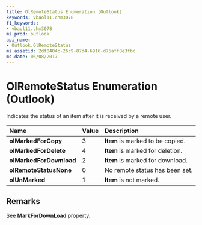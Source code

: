 ```yaml
---
title: OlRemoteStatus Enumeration (Outlook)
keywords: vbaol11.chm3078
f1_keywords:
- vbaol11.chm3078
ms.prod: outlook
api_name:
- Outlook.OlRemoteStatus
ms.assetid: 2df0404c-26c9-87d4-6916-d75aff8e3fbc
ms.date: 06/08/2017
---
```



# OlRemoteStatus Enumeration (Outlook)

Indicates the status of an item after it is received by a remote user.



|**Name**|**Value**|**Description**|
|:-----|:-----|:-----|
| **olMarkedForCopy**|3| **Item** is marked to be copied.|
| **olMarkedForDelete**|4| **Item** is marked for deletion.|
| **olMarkedForDownload**|2| **Item** is marked for download.|
| **olRemoteStatusNone**|0|No remote status has been set.|
| **olUnMarked**|1| **Item** is not marked.|

## Remarks

See  **MarkForDownLoad** property.



